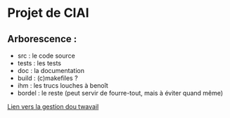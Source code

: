Projet de CIAI
==============

Arborescence :
--------------

 * src : le code source
 * tests : les tests
 * doc : la documentation
 * build : (c)makefiles ?
 * ihm : les trucs louches à benoît
 * bordel : le reste (peut servir de fourre-tout, mais à éviter quand même)

[Lien vers la gestion dou twavail](https://docs.google.com/document/d/1VQy_jvSknC9jm0BChr9SIjLNj2L-lceUmVy_KGz9_WA/edit)
